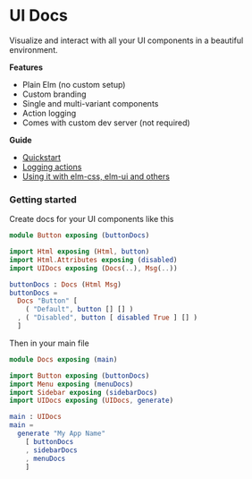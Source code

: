 # UI Docs

Visualize and interact with all your UI components in a beautiful environment.

**Features**

- Plain Elm (no custom setup)
- Custom branding
- Single and multi-variant components
- Action logging
- Comes with custom dev server (not required)

**Guide**

- [Quickstart](#getting-started)
- [Logging actions](#logging-actions)
- [Using it with elm-css, elm-ui and others](#using-it-with-elm-css-elm-ui-and-others)

### Getting started

Create docs for your UI components like this

```elm
module Button exposing (buttonDocs)

import Html exposing (Html, button)
import Html.Attributes exposing (disabled)
import UIDocs exposing (Docs(..), Msg(..))

buttonDocs : Docs (Html Msg)
buttonDocs =
  Docs "Button" [
    ( "Default", button [] [] )
  , ( "Disabled", button [ disabled True ] [] )
  ]
```

Then in your main file

```elm
module Docs exposing (main)

import Button exposing (buttonDocs)
import Menu exposing (menuDocs)
import Sidebar exposing (sidebarDocs)
import UIDocs exposing (UIDocs, generate)

main : UIDocs
main =
  generate "My App Name"
    [ buttonDocs
    , sidebarDocs
    , menuDocs
    ]
```
